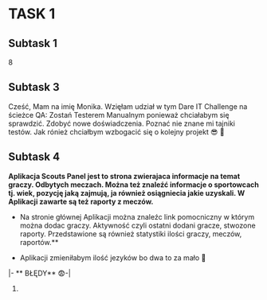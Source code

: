 # TASK 1
Subtask 1
-------------------------
8

Subtask 3
--
Cześć, Mam na imię Monika. Wzięłam udział w tym Dare IT Challenge na ścieżce QA: Zostań Testerem Manualnym ponieważ chciałabym się sprawdzić. Zdobyć nowe doświadczenia. Poznać nie znane mi tajniki testów. Jak rónież chciałbym wzbogacić się o kolejny projekt 😎
🤑

Subtask 4
------
**Aplikacja  Scouts Panel jest to strona zwierajaca informacje na temat graczy. Odbytych meczach. Można też znaleźć informacje o sportowcach tj. wiek, pozycję jaką zajmują, ja również osiągniecia jakie uzyskali. W Aplikacji zawarte są też raporty z meczów.**

* Na stronie głównej Aplikacji można znaleźc link pomocniczny w którym można dodac graczy. Aktywność czyli ostatni dodani gracze, stwozone raporty. Przedstawione są również statystiki ilości graczy, meczów, raportów.**

* Aplikacji zmieniłabym ilość jezyków bo dwa to za mało 🙂

|​- ** BŁĘDY** 😨-​|

1. 
